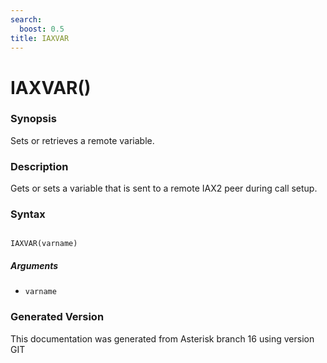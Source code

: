```yaml
---
search:
  boost: 0.5
title: IAXVAR
---
```


# IAXVAR()

### Synopsis

Sets or retrieves a remote variable.

### Description

Gets or sets a variable that is sent to a remote IAX2 peer during call setup.<br>


### Syntax


```

IAXVAR(varname)
```
##### Arguments


* `varname`


### Generated Version

This documentation was generated from Asterisk branch 16 using version GIT 